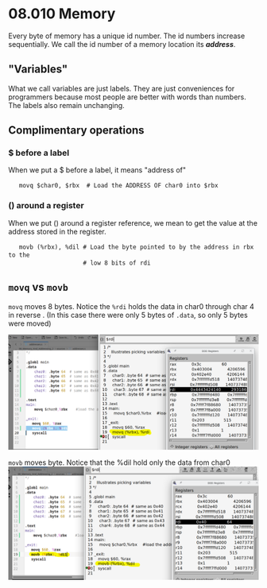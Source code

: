 # 08.010 Memory

Every byte of memory has a unique id number.  The id numbers increase sequentially.  We call the id number of a memory location its ***address***.

## "Variables"

What we call variables are just labels.  They are just conveniences for programmers because most people are better with words than numbers.  The labels also remain unchanging.

## Complimentary operations

### $ before a label

When we put a $ before a label, it means "address of"

```
   movq $char0, $rbx  # Load the ADDRESS OF char0 into $rbx
```

### () around a register

When we put () around a register reference, we mean to get the value at the address stored in the register.

```
   movb (%rbx), %dil # Load the byte pointed to by the address in rbx to the
                     # low 8 bits of rdi
```

## `movq` vs `movb`

`movq` moves 8 bytes.   Notice the `%rdi` holds the data in char0 through char 4 in reverse .  (In this case there were only 5 bytes of `.data`, so only 5 bytes were moved)

![movq example](images/movq.png)

`movb` moves  byte.  Notice that the %dil hold only the data from char0
![movb](images/movb.png)

